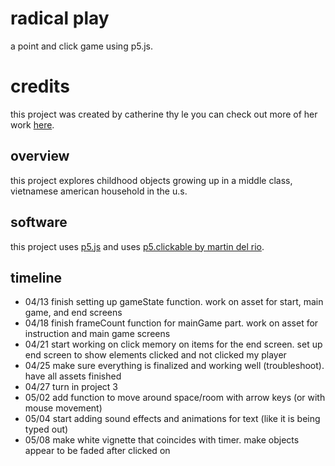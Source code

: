 # radical play
a point and click game using p5.js.

# credits
this project was created by catherine thy le you can check out more of her work [here](https://catisartist.com/).

## overview
this project explores childhood objects growing up in a middle class, vietnamese american household
in the u.s.

## software
this project uses [p5.js](https://p5.js.org/) and uses [p5.clickable by martin del rio](https://github.com/Lartu/p5.clickable).

## timeline
- 04/13 finish setting up gameState function. work on asset for start, main game, and end screens
- 04/18 finish frameCount function for mainGame part. work on asset for instruction and main game screens
- 04/21 start working on click memory on items for the end screen. set up end screen to show elements clicked and not clicked my player
- 04/25 make sure everything is finalized and working well (troubleshoot). have all assets finished
- 04/27 turn in project 3
- 05/02 add function to move around space/room with arrow keys (or with mouse movement)
- 05/04 start adding sound effects and animations for text (like it is being typed out)
- 05/08 make white vignette that coincides with timer. make objects appear to be faded after clicked on
